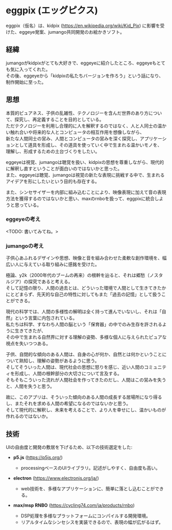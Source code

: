 # eggpix (エッグピクス)

eggpix（仮名）は、kidpix (https://en.wikipedia.org/wiki/Kid_Pix) に影響を受けた、eggeye発案、jumango共同開発のお絵かきソフト。

## 経緯

jumangoがkidpixがとても大好きで、eggeyeに紹介したところ、eggeyeもとても気に入ってくれた。  
その後、eggeyeから「kidpixの私たちバージョンを作ろう」という話になり、制作開始に至った。

## 思想

本質的ピュアネス、子供の乱雑性、テクノロジーを含んだ世界のあり方について、探究し、再定義することを目的としている。  
ただテクノロジーを利用し合理的に人を解釈するのではなく、人と人同士の温かい触れ合いや将来的な人とコンピュータの相互作用を想像しながら、  
新たな人間同士の営み、人間とコンピュータの営みを深く探究し、アプリケーションとして道具を形成し、その道具を使っていく中で生まれる温かいモノを、  
理解し、形成するための土台づくりをしたい。

eggeyeは視覚、jumangoは聴覚を扱い、kidpixの思想を尊重しながら、現代的に解釈し直すということが面白いのではないかと思った。  
また、eggeyeは聴覚、jumangoは視覚の新たな表現に挑戦する中で、生まれるアイデアを形にしたいという目的も存在する。

また、シンセサイザーを内部に組み込むことにより、映像表現に加えて音の表現方法を獲得するのではないかと思い、maxのrnboを扱って、eggpixに統合しようと思っている。

### eggeyeの考え

<TODO: 書いてみてね。>

### jumangoの考え

子供心あふれるデザインや思想、映像と音を組み合わせた柔軟な創作環境を、幅広い人に与えている取り組みに感銘を受けた。

極論、y2k（2000年代のブームの再来）の根幹を辿ると、それは郷愁（ノスタルジア）の探究であると考える。  
そして記憶の限り、人間の過去とは、どういった環境で人間として生きてきたかにとどまらず、先天的な自己の特性に対してもまた「過去の記憶」として扱うことができる。

現代の科学では、人間の多様性の解明は全く持って進んでいないし、それは「自然」という言葉に内包されている。  
私たちは科学、すなわち人間の脳という「保育器」の中でのみ生存を許されるように生きてきたが、  
その中で生まれる自然界に対する理解の姿勢、多様な個人に与えられたピュアな視点を失いつつある。

子供、自閉的な傾向のある人間は、自身の心が何か、自然とは何かということについて熟知し、理解の姿勢があるように思う。  
そしてそういった人間は、現代社会の思想に怒りを感じ、近い人間のコミュニティを形成し、人間の根幹部分の大切さについて言及する。  
そもそもこういった流れが人間社会を作ってきたのだし、人間はこの営みを失うと、人間を失うと思う。

故に、このアプリは、そういった傾向のある人間の成長する居場所になり得るし、またそれを求める人間の希望になるのではないかと思う。  
そして現代的に解釈し、未来を考えることで、より人を幸せにし、温かいものが作れるのではないか。

## 技術

UIの自由度と開発の敷居を下げるため、以下の技術選定をした:

- **p5.js** (https://p5js.org/)

  - processingベースのUIライブラリ。記述がしやすく、自由度も高い。

- **electron** (https://www.electronjs.org/ja/)

  - web技術を、多様なアプリケーションに、簡単に落とし込むことができる。

- **max/msp RNBO** (https://cycling74.com/ja/products/rnbo)
  - DSP処理を多様なプラットフォームにコンパイルする開発環境。
  - リアルタイムなシンセシスを実装できるので、表現の幅が広がるはず。
